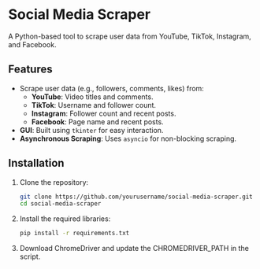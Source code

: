 # Social Media Scraper

A Python-based tool to scrape user data from YouTube, TikTok, Instagram, and Facebook.

## Features
- Scrape user data (e.g., followers, comments, likes) from:
  - **YouTube**: Video titles and comments.
  - **TikTok**: Username and follower count.
  - **Instagram**: Follower count and recent posts.
  - **Facebook**: Page name and recent posts.
- **GUI**: Built using `tkinter` for easy interaction.
- **Asynchronous Scraping**: Uses `asyncio` for non-blocking scraping.

## Installation
1. Clone the repository:
   ```bash
   git clone https://github.com/yourusername/social-media-scraper.git
   cd social-media-scraper

2. Install the required libraries:
   ```bash
   pip install -r requirements.txt
   ```

3. Download ChromeDriver and update the CHROMEDRIVER_PATH in the script.
